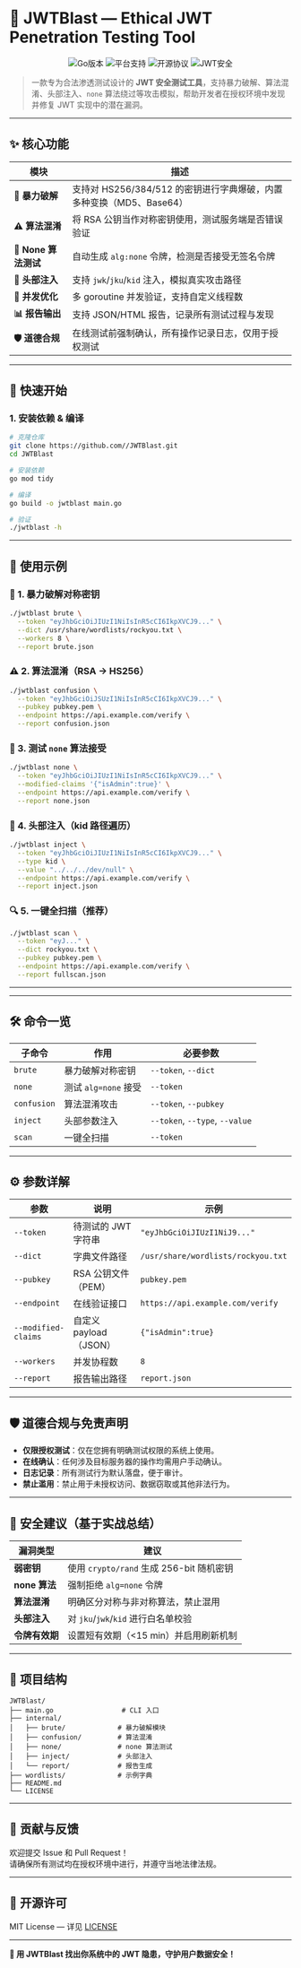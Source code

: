 # 🔐 JWTBlast — Ethical JWT Penetration Testing Tool

<p align="center">
  <img alt="Go版本" src="https://img.shields.io/badge/Go-1.21%2B-blue">
  <img alt="平台支持" src="https://img.shields.io/badge/平台-Windows%2FLinux%2FmacOS-green">
  <img alt="开源协议" src="https://img.shields.io/badge/许可-MIT-orange">
  <img alt="JWT安全" src="https://img.shields.io/badge/专注-JWT安全测试-red">
</p>

> 一款专为合法渗透测试设计的 **JWT 安全测试工具**，支持暴力破解、算法混淆、头部注入、`none` 算法绕过等攻击模拟，帮助开发者在授权环境中发现并修复 JWT 实现中的潜在漏洞。

---

## ✨ 核心功能

| 模块 | 描述 |
|------|------|
| **🔐 暴力破解** | 支持对 HS256/384/512 的密钥进行字典爆破，内置多种变换（MD5、Base64） |
| **⚠️ 算法混淆** | 将 RSA 公钥当作对称密钥使用，测试服务端是否错误验证 |
| **🧪 None 算法测试** | 自动生成 `alg:none` 令牌，检测是否接受无签名令牌 |
| **🧪 头部注入** | 支持 `jwk`/`jku`/`kid` 注入，模拟真实攻击路径 |
| **🧵 并发优化** | 多 goroutine 并发验证，支持自定义线程数 |
| **📊 报告输出** | 支持 JSON/HTML 报告，记录所有测试过程与发现 |
| **🛡️ 道德合规** | 在线测试前强制确认，所有操作记录日志，仅用于授权测试 |

---

## 🚀 快速开始

### 1. 安装依赖 & 编译

```bash
# 克隆仓库
git clone https://github.com//JWTBlast.git
cd JWTBlast

# 安装依赖
go mod tidy

# 编译
go build -o jwtblast main.go

# 验证
./jwtblast -h
```

---

## 🧪 使用示例

### 🔐 1. 暴力破解对称密钥
```bash
./jwtblast brute \
  --token "eyJhbGciOiJIUzI1NiIsInR5cCI6IkpXVCJ9..." \
  --dict /usr/share/wordlists/rockyou.txt \
  --workers 8 \
  --report brute.json
```

### ⚠️ 2. 算法混淆（RSA → HS256）
```bash
./jwtblast confusion \
  --token "eyJhbGciOiJSUzI1NiIsInR5cCI6IkpXVCJ9..." \
  --pubkey pubkey.pem \
  --endpoint https://api.example.com/verify \
  --report confusion.json
```

### 🧪 3. 测试 `none` 算法接受
```bash
./jwtblast none \
  --token "eyJhbGciOiJIUzI1NiIsInR5cCI6IkpXVCJ9..." \
  --modified-claims '{"isAdmin":true}' \
  --endpoint https://api.example.com/verify \
  --report none.json
```

### 🧪 4. 头部注入（kid 路径遍历）
```bash
./jwtblast inject \
  --token "eyJhbGciOiJIUzI1NiIsInR5cCI6IkpXVCJ9..." \
  --type kid \
  --value "../../../dev/null" \
  --endpoint https://api.example.com/verify \
  --report inject.json
```

### 🔍 5. 一键全扫描（推荐）
```bash
./jwtblast scan \
  --token "eyJ..." \
  --dict rockyou.txt \
  --pubkey pubkey.pem \
  --endpoint https://api.example.com/verify \
  --report fullscan.json
```

---


---

## 🛠️ 命令一览

| 子命令 | 作用 | 必要参数 |
|--------|------|----------|
| `brute` | 暴力破解对称密钥 | `--token`, `--dict` |
| `none` | 测试 `alg=none` 接受 | `--token` |
| `confusion` | 算法混淆攻击 | `--token`, `--pubkey` |
| `inject` | 头部参数注入 | `--token`, `--type`, `--value` |
| `scan` | 一键全扫描 | `--token` |

---

## ⚙️ 参数详解

| 参数 | 说明 | 示例 |
|------|------|------|
| `--token` | 待测试的 JWT 字符串 | `"eyJhbGciOiJIUzI1NiJ9..."` |
| `--dict` | 字典文件路径 | `/usr/share/wordlists/rockyou.txt` |
| `--pubkey` | RSA 公钥文件（PEM） | `pubkey.pem` |
| `--endpoint` | 在线验证接口 | `https://api.example.com/verify` |
| `--modified-claims` | 自定义 payload（JSON） | `{"isAdmin":true}` |
| `--workers` | 并发协程数 | `8` |
| `--report` | 报告输出路径 | `report.json` |

---

## 🛡️ 道德合规与免责声明

- **仅限授权测试**：仅在您拥有明确测试权限的系统上使用。
- **在线确认**：任何涉及目标服务器的操作均需用户手动确认。
- **日志记录**：所有测试行为默认落盘，便于审计。
- **禁止滥用**：禁止用于未授权访问、数据窃取或其他非法行为。

---

## 📌 安全建议（基于实战总结）

| 漏洞类型 | 建议 |
|----------|------|
| **弱密钥** | 使用 `crypto/rand` 生成 256-bit 随机密钥 |
| **none 算法** | 强制拒绝 `alg=none` 令牌 |
| **算法混淆** | 明确区分对称与非对称算法，禁止混用 |
| **头部注入** | 对 `jku`/`jwk`/`kid` 进行白名单校验 |
| **令牌有效期** | 设置短有效期（<15 min）并启用刷新机制 |

---

## 🧩 项目结构

```
JWTBlast/
├── main.go                 # CLI 入口
├── internal/
│   ├── brute/             # 暴力破解模块
│   ├── confusion/         # 算法混淆
│   ├── none/              # none 算法测试
│   ├── inject/            # 头部注入
│   └── report/            # 报告生成
├── wordlists/             # 示例字典
├── README.md
└── LICENSE
```

---

## 🤝 贡献与反馈

欢迎提交 Issue 和 Pull Request！  
请确保所有测试均在授权环境中进行，并遵守当地法律法规。

---

## 📄 开源许可

MIT License — 详见 [LICENSE](LICENSE)

---

**🔐 用 JWTBlast 找出你系统中的 JWT 隐患，守护用户数据安全！**
